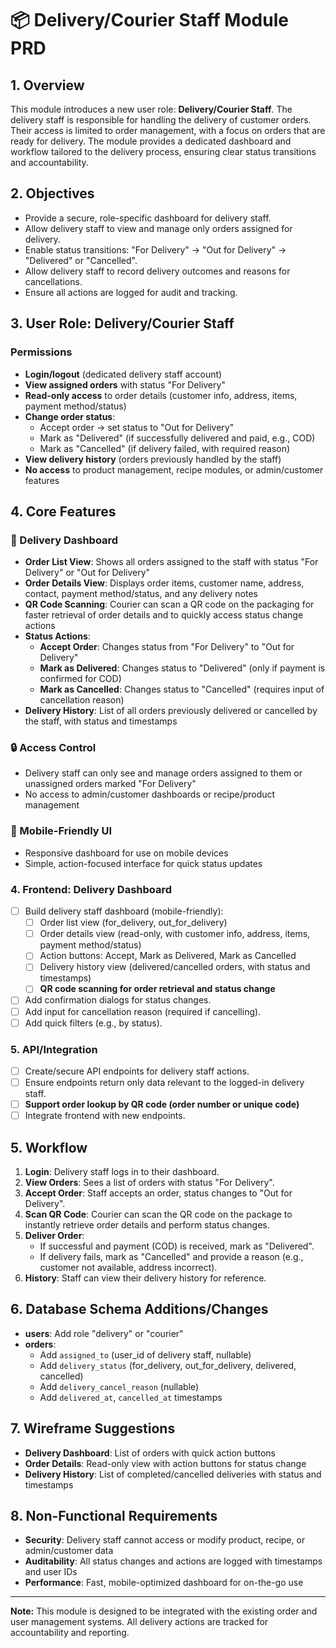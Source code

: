 # 📦 Delivery/Courier Staff Module PRD

## 1. Overview

This module introduces a new user role: **Delivery/Courier Staff**. The delivery staff is responsible for handling the delivery of customer orders. Their access is limited to order management, with a focus on orders that are ready for delivery. The module provides a dedicated dashboard and workflow tailored to the delivery process, ensuring clear status transitions and accountability.

## 2. Objectives

-   Provide a secure, role-specific dashboard for delivery staff.
-   Allow delivery staff to view and manage only orders assigned for delivery.
-   Enable status transitions: "For Delivery" → "Out for Delivery" → "Delivered" or "Cancelled".
-   Allow delivery staff to record delivery outcomes and reasons for cancellations.
-   Ensure all actions are logged for audit and tracking.

## 3. User Role: Delivery/Courier Staff

### Permissions

-   **Login/logout** (dedicated delivery staff account)
-   **View assigned orders** with status "For Delivery"
-   **Read-only access** to order details (customer info, address, items, payment method/status)
-   **Change order status**:
    -   Accept order → set status to "Out for Delivery"
    -   Mark as "Delivered" (if successfully delivered and paid, e.g., COD)
    -   Mark as "Cancelled" (if delivery failed, with required reason)
-   **View delivery history** (orders previously handled by the staff)
-   **No access** to product management, recipe modules, or admin/customer features

## 4. Core Features

### 🛵 Delivery Dashboard

-   **Order List View**: Shows all orders assigned to the staff with status "For Delivery" or "Out for Delivery"
-   **Order Details View**: Displays order items, customer name, address, contact, payment method/status, and any delivery notes
-   **QR Code Scanning**: Courier can scan a QR code on the packaging for faster retrieval of order details and to quickly access status change actions
-   **Status Actions**:
    -   **Accept Order**: Changes status from "For Delivery" to "Out for Delivery"
    -   **Mark as Delivered**: Changes status to "Delivered" (only if payment is confirmed for COD)
    -   **Mark as Cancelled**: Changes status to "Cancelled" (requires input of cancellation reason)
-   **Delivery History**: List of all orders previously delivered or cancelled by the staff, with status and timestamps

### 🔒 Access Control

-   Delivery staff can only see and manage orders assigned to them or unassigned orders marked "For Delivery"
-   No access to admin/customer dashboards or recipe/product management

### 📱 Mobile-Friendly UI

-   Responsive dashboard for use on mobile devices
-   Simple, action-focused interface for quick status updates

### 4. **Frontend: Delivery Dashboard**

-   [ ] Build delivery staff dashboard (mobile-friendly):
    -   [ ] Order list view (for_delivery, out_for_delivery)
    -   [ ] Order details view (read-only, with customer info, address, items, payment method/status)
    -   [ ] Action buttons: Accept, Mark as Delivered, Mark as Cancelled
    -   [ ] Delivery history view (delivered/cancelled orders, with status and timestamps)
    -   [ ] **QR code scanning for order retrieval and status change**
-   [ ] Add confirmation dialogs for status changes.
-   [ ] Add input for cancellation reason (required if cancelling).
-   [ ] Add quick filters (e.g., by status).

### 5. **API/Integration**

-   [ ] Create/secure API endpoints for delivery staff actions.
-   [ ] Ensure endpoints return only data relevant to the logged-in delivery staff.
-   [ ] **Support order lookup by QR code (order number or unique code)**
-   [ ] Integrate frontend with new endpoints.

## 5. Workflow

1. **Login**: Delivery staff logs in to their dashboard.
2. **View Orders**: Sees a list of orders with status "For Delivery".
3. **Accept Order**: Staff accepts an order, status changes to "Out for Delivery".
4. **Scan QR Code**: Courier can scan the QR code on the package to instantly retrieve order details and perform status changes.
5. **Deliver Order**:
    - If successful and payment (COD) is received, mark as "Delivered".
    - If delivery fails, mark as "Cancelled" and provide a reason (e.g., customer not available, address incorrect).
6. **History**: Staff can view their delivery history for reference.

## 6. Database Schema Additions/Changes

-   **users**: Add role "delivery" or "courier"
-   **orders**:
    -   Add `assigned_to` (user_id of delivery staff, nullable)
    -   Add `delivery_status` (for_delivery, out_for_delivery, delivered, cancelled)
    -   Add `delivery_cancel_reason` (nullable)
    -   Add `delivered_at`, `cancelled_at` timestamps

## 7. Wireframe Suggestions

-   **Delivery Dashboard**: List of orders with quick action buttons
-   **Order Details**: Read-only view with action buttons for status change
-   **Delivery History**: List of completed/cancelled deliveries with status and timestamps

## 8. Non-Functional Requirements

-   **Security**: Delivery staff cannot access or modify product, recipe, or admin/customer data
-   **Auditability**: All status changes and actions are logged with timestamps and user IDs
-   **Performance**: Fast, mobile-optimized dashboard for on-the-go use

---

**Note:** This module is designed to be integrated with the existing order and user management systems. All delivery actions are tracked for accountability and reporting.
